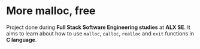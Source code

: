 # More malloc, free

Project done during **Full Stack Software Engineering studies** at **ALX SE**. It aims to learn about how to use `malloc`, `calloc`, `realloc` and `exit` functions in **C language**.
